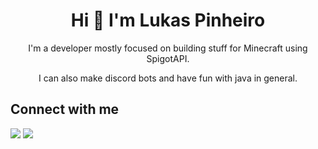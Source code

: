 
<h1 align="center" > Hi 👋 I'm Lukas Pinheiro</h1>

<p align="center">I'm a developer mostly focused on building stuff for Minecraft using SpigotAPI.</p>
<p align="center">I can also make discord bots and have fun with java in general.</p>
  
  
  ## Connect with me
 
<div> 
  <a href="https://discord.gg/mCMTT3Pg9B" target="_blank"><img src="https://img.shields.io/badge/Discord-7289DA?style=for-the-badge&logo=discord&logoColor=white" target="_blank"></a> 
  <a href = "mailto:development@imlukas.dev"><img src="https://img.shields.io/badge/-Gmail-%23333?style=for-the-badge&logo=gmail&logoColor=white" target="_blank"></a>
</div>
